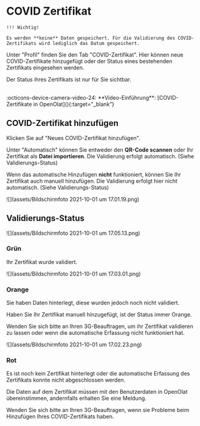 # COVID Zertifikat

    !!! Wichtig!

    Es werden **keine** Daten gespeichert. Für die Validierung des COVID-
    Zertifikats wird lediglich das Datum gespeichert.

Unter "Profil" finden Sie den Tab "COVID-Zertifikat". Hier können neue COVID-Zertifikate hinzugefügt oder der Status eines bestehenden Zertifikats eingesehen werden.

Der Status ihres Zertifikats ist nur für Sie sichtbar.

 <br>
  :octicons-device-camera-video-24: **Video-Einführung**: [COVID-Zertifikate in OpenOlat](<https://www.youtube.com/embed/863v3ug_QaM>){:target="_blank”} 

## COVID-Zertifikat hinzufügen

Klicken Sie auf "Neues COVID-Zertifikat hinzufügen".

Unter "Automatisch" können Sie entweder den **QR-Code scannen** oder Ihr
Zertifikat als **Datei importieren**. Die Validierung erfolgt automatisch.
(Siehe Validierungs-Status)

Wenn das automatische Hinzufügen **nicht** funktioniert, können Sie Ihr
Zertifikat auch manuell hinzufügen. Die Validierung erfolgt hier nicht
automatisch. (Siehe Validierungs-Status)

  

![](assets/Bildschirmfoto 2021-10-01 um 17.01.19.png)

## Validierungs-Status

![](assets/Bildschirmfoto 2021-10-01 um 17.05.13.png)

  

### Grün

Ihr Zertifikat wurde validiert.


![](assets/Bildschirmfoto 2021-10-01 um 17.03.01.png)

### Orange

Sie haben Daten hinterlegt, diese wurden jedoch noch nicht validiert.

Haben Sie Ihr Zertifikat manuell hinzugefügt, ist der Status immer Orange.

Wenden Sie sich bitte an Ihren 3G-Beauftragen, um ihr Zertifikat validieren zu
lassen oder wenn die automatische Erfassung nicht funktioniert hat.

![](assets/Bildschirmfoto 2021-10-01 um 17.02.23.png)

### Rot

Es ist noch kein Zertifikat hinterlegt oder die automatische Erfassung des
Zertifikats konnte nicht abgeschlossen werden.

Die Daten auf dem Zertifikat müssen mit den Benutzerdaten in OpenOlat
übereinstimmen, andernfalls erhalten Sie eine Meldung.

Wenden Sie sich bitte an Ihren 3G-Beauftragen, wenn sie Probleme beim
Hinzufügen Ihres COVID-Zertifikats haben.

